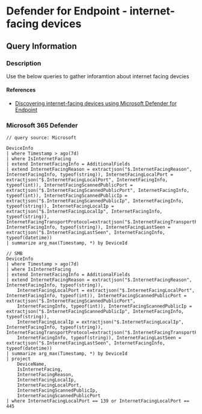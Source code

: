 # Defender for Endpoint - internet-facing devices

## Query Information

### Description

Use the below queries to gather inforamtion about internet facing devcies


#### References

- [Discovering internet-facing devices using Microsoft Defender for Endpoint](https://techcommunity.microsoft.com/t5/microsoft-defender-for-endpoint/discovering-internet-facing-devices-using-microsoft-defender-for/ba-p/3778975)



### Microsoft 365 Defender


```Kusto
// query source: Microsoft

DeviceInfo 
| where Timestamp > ago(7d) 
| where IsInternetFacing 
| extend InternetFacingInfo = AdditionalFields 
| extend InternetFacingReason = extractjson("$.InternetFacingReason", InternetFacingInfo, typeof(string)), InternetFacingLocalPort = extractjson("$.InternetFacingLocalPort", InternetFacingInfo, typeof(int)), InternetFacingScannedPublicPort = extractjson("$.InternetFacingScannedPublicPort", InternetFacingInfo, typeof(int)), InternetFacingScannedPublicIp = extractjson("$.InternetFacingScannedPublicIp", InternetFacingInfo, typeof(string)), InternetFacingLocalIp = extractjson("$.InternetFacingLocalIp", InternetFacingInfo, typeof(string)), InternetFacingTransportProtocol=extractjson("$.InternetFacingTransportProtocol", InternetFacingInfo, typeof(string)), InternetFacingLastSeen = extractjson("$.InternetFacingLastSeen", InternetFacingInfo, typeof(datetime)) 
| summarize arg_max(Timestamp, *) by DeviceId
```


```Kusto
// SMB
DeviceInfo 
| where Timestamp > ago(7d) 
| where IsInternetFacing 
| extend InternetFacingInfo = AdditionalFields 
| extend InternetFacingReason = extractjson("$.InternetFacingReason", InternetFacingInfo, typeof(string)),
    InternetFacingLocalPort = extractjson("$.InternetFacingLocalPort", InternetFacingInfo, typeof(int)), InternetFacingScannedPublicPort = extractjson("$.InternetFacingScannedPublicPort",
    InternetFacingInfo, typeof(int)), InternetFacingScannedPublicIp = extractjson("$.InternetFacingScannedPublicIp", InternetFacingInfo, typeof(string)),
    InternetFacingLocalIp = extractjson("$.InternetFacingLocalIp", InternetFacingInfo, typeof(string)), InternetFacingTransportProtocol=extractjson("$.InternetFacingTransportProtocol", 
    InternetFacingInfo, typeof(string)), InternetFacingLastSeen = extractjson("$.InternetFacingLastSeen", InternetFacingInfo, typeof(datetime)) 
| summarize arg_max(Timestamp, *) by DeviceId
| project
    DeviceName,
    IsInternetFacing,
    InternetFacingReason,
    InternetFacingLocalIp,
    InternetFacingLocalPort,
    InternetFacingScannedPublicIp,
    InternetFacingScannedPublicPort
| where InternetFacingLocalPort == 139 or InternetFacingLocalPort == 445

```